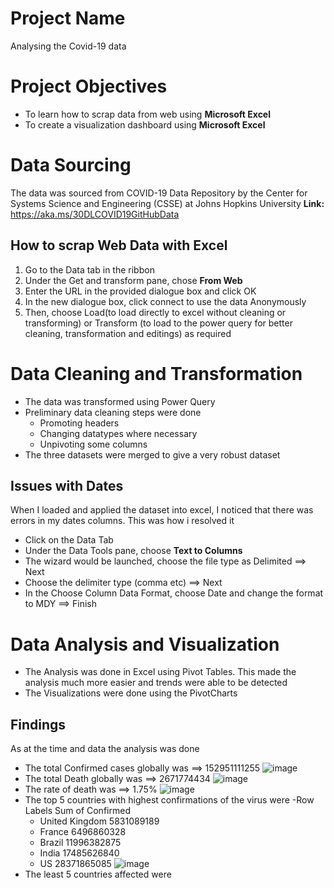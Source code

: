 # Project Name
Analysing the Covid-19 data

# Project Objectives
- To learn how to scrap data from web using **Microsoft Excel**
- To create a visualization dashboard using **Microsoft Excel**

# Data Sourcing
The data was sourced from COVID-19 Data Repository by the Center for Systems Science and Engineering (CSSE) at Johns Hopkins University
**Link:** https://aka.ms/30DLCOVID19GitHubData

## How to scrap Web Data with Excel
1. Go to the Data tab in the ribbon
2. Under the Get and transform pane, chose **From Web**
3. Enter the URL in the provided dialogue box and click OK
4. In the new dialogue box, click connect to use the data Anonymously
5. Then, choose Load(to load directly to excel without cleaning or transforming) or Transform (to load to the power query for better cleaning, transformation and editings) as required

# Data Cleaning and Transformation
- The data was transformed using Power Query
- Preliminary data cleaning steps were done
  - Promoting headers
  - Changing datatypes where necessary
  - Unpivoting some columns 
- The three datasets were merged to give a very robust dataset

## Issues with Dates
When I loaded and applied the dataset into excel, I noticed that there was errors in my dates columns. This was how i resolved it
- Click on the Data Tab 
- Under the Data Tools pane, choose **Text to Columns**
- The wizard would be launched, choose the file type as Delimited ==> Next
- Choose the delimiter type (comma etc) ==> Next
- In the Choose Column Data Format, choose Date and change the format to MDY ==> Finish

# Data Analysis and Visualization
- The Analysis was done in Excel using Pivot Tables. This made the analysis much more easier and trends were able to be detected 
- The Visualizations were done using the PivotCharts 

## Findings
As at the time and data the analysis was done
- The total Confirmed cases globally was ==> 152951111255
![image](https://user-images.githubusercontent.com/57878434/175761573-656f41d5-f25c-4016-b331-eb5e224355b7.png)
- The total Death globally was ==> 2671774434
![image](https://user-images.githubusercontent.com/57878434/175761611-80d9842a-6de0-472a-a3b7-7e7b9396a10d.png)
- The rate of death was ==> 1.75%
![image](https://user-images.githubusercontent.com/57878434/175761625-60b21bcf-31df-4d66-95c1-b4efdf9cddae.png)
- The top 5 countries with highest confirmations of the virus were 
  -Row Labels	Sum of Confirmed
   - United Kingdom	5831089189
   - France	6496860328
   - Brazil	11996382875
   - India	17485626840
   - US	28371865085
![image](https://user-images.githubusercontent.com/57878434/175761674-f5bd0321-e5cf-4491-a8e4-65978e294daf.png)
- The least 5 countries affected were 


